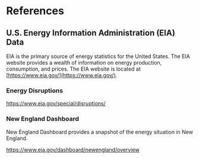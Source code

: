 # References





## U.S. Energy Information Administration (EIA) Data

EIA is the primary source of energy statistics for the United States. The EIA website provides a wealth of information on energy production, consumption, and prices. The EIA website is located at [https://www.eia.gov/](https://www.eia.gov/).

### Energy Disruptions
https://www.eia.gov/special/disruptions/




### New England Dashboard
New England Dashboard provides a snapshot of the energy situation in New England. 

https://www.eia.gov/dashboard/newengland/overview